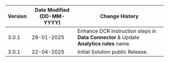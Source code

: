 | **Version** | **Date Modified (DD-MM-YYYY)** | **Change History**                                                                     |
|-------------|--------------------------------|----------------------------------------------------------------------------------------|
| 3.0.1       | 28-01-2025                     | Enhance DCR instruction steps in **Data Connector** & Update **Analytics rules** name. |
| 3.0.1       | 22-04-2025                     | Initial Solution public Release.                                                       |